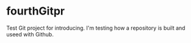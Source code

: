 # fourthGitpr
Test Git project for introducing.
I'm testing how a repository is built and useed with Github.
